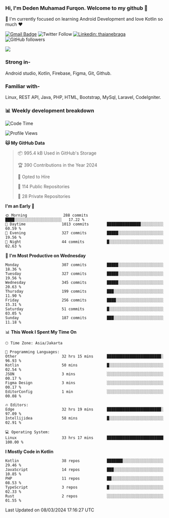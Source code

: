 ### Hi, I'm Deden Muhamad Furqon. Welcome to my github 👋

<!--
**furqoncreative/furqoncreative** is a ✨ _special_ ✨ repository because its `README.md` (this file) appears on your GitHub profile.

Here are some ideas to get you started:

- 🔭 I’m currently working on ...
- 👯 I’m looking to collaborate on ...
- 🤔 I’m looking for help with ...
- 💬 Ask me about ...
- 📫 How to reach me: ...
- 😄 Pronouns: ...
- ⚡ Fun fact: ...
-->

  🌱 I'm currently focused on learning Android Development and love Kotlin so much ❤ 

[![Gmail Badge](https://img.shields.io/badge/-furqoncreative24@gmail.com-c14438?style=flat-square&logo=Gmail&logoColor=white&link=mailto:furqoncreative24@gmail.com)](mailto:furqoncreative24@gmail.com)
![Twitter Follow](https://img.shields.io/twitter/follow/furqoncreative?label=Follow)
[![Linkedin: thaianebraga](https://img.shields.io/badge/-Deden_Muhamad_Furqon-blue?style=flat-square&logo=Linkedin&logoColor=white&link=https://www.linkedin.com/in/anmol-p-singh/)](https://www.linkedin.com/in/furqoncreative/)
![GitHub followers](https://img.shields.io/github/followers/furqoncreative?label=Follow&style=social)

<img src="https://github-readme-stats.sera5-dev.vercel.app/api?username=furqoncreative&hide=stars&show_icons=true&count_private=true&include_all_commits=true&title_color=#008080&icon_color=#008080&hide_border=true" width="">

### Strong in-

Android studio, Kotlin, Firebase, Figma, Git, Github.

### Familiar with-
Linux, REST API, Java, PHP, HTML, Bootstrap, MySql, Laravel, CodeIgniter.

### 📊 Weekly development breakdown

<!--START_SECTION:waka-->
![Code Time](http://img.shields.io/badge/Code%20Time-2%2C000%20hrs%202%20mins-blue)

![Profile Views](http://img.shields.io/badge/Profile%20Views-0-blue)

**🐱 My GitHub Data** 

> 📦 995.4 kB Used in GitHub's Storage 
 > 
> 🏆 390 Contributions in the Year 2024
 > 
> 💼 Opted to Hire
 > 
> 📜 114 Public Repositories 
 > 
> 🔑 28 Private Repositories 
 > 
**I'm an Early 🐤** 

```text
🌞 Morning                288 commits         ████░░░░░░░░░░░░░░░░░░░░░   17.22 % 
🌆 Daytime                1013 commits        ███████████████░░░░░░░░░░   60.59 % 
🌃 Evening                327 commits         █████░░░░░░░░░░░░░░░░░░░░   19.56 % 
🌙 Night                  44 commits          █░░░░░░░░░░░░░░░░░░░░░░░░   02.63 % 
```
📅 **I'm Most Productive on Wednesday** 

```text
Monday                   307 commits         █████░░░░░░░░░░░░░░░░░░░░   18.36 % 
Tuesday                  327 commits         █████░░░░░░░░░░░░░░░░░░░░   19.56 % 
Wednesday                345 commits         █████░░░░░░░░░░░░░░░░░░░░   20.63 % 
Thursday                 199 commits         ███░░░░░░░░░░░░░░░░░░░░░░   11.90 % 
Friday                   256 commits         ████░░░░░░░░░░░░░░░░░░░░░   15.31 % 
Saturday                 51 commits          █░░░░░░░░░░░░░░░░░░░░░░░░   03.05 % 
Sunday                   187 commits         ███░░░░░░░░░░░░░░░░░░░░░░   11.18 % 
```


📊 **This Week I Spent My Time On** 

```text
🕑︎ Time Zone: Asia/Jakarta

💬 Programming Languages: 
Other                    32 hrs 15 mins      ████████████████████████░   96.93 % 
Kotlin                   50 mins             █░░░░░░░░░░░░░░░░░░░░░░░░   02.54 % 
JSON                     3 mins              ░░░░░░░░░░░░░░░░░░░░░░░░░   00.17 % 
Figma Design             3 mins              ░░░░░░░░░░░░░░░░░░░░░░░░░   00.17 % 
EditorConfig             1 min               ░░░░░░░░░░░░░░░░░░░░░░░░░   00.08 % 

🔥 Editors: 
Edge                     32 hrs 19 mins      ████████████████████████░   97.09 % 
Intellijidea             58 mins             █░░░░░░░░░░░░░░░░░░░░░░░░   02.91 % 

💻 Operating System: 
Linux                    33 hrs 17 mins      █████████████████████████   100.00 % 
```

**I Mostly Code in Kotlin** 

```text
Kotlin                   38 repos            ███████░░░░░░░░░░░░░░░░░░   29.46 % 
JavaScript               14 repos            ███░░░░░░░░░░░░░░░░░░░░░░   10.85 % 
PHP                      11 repos            ██░░░░░░░░░░░░░░░░░░░░░░░   08.53 % 
TypeScript               3 repos             █░░░░░░░░░░░░░░░░░░░░░░░░   02.33 % 
Rust                     2 repos             ░░░░░░░░░░░░░░░░░░░░░░░░░   01.55 % 
```




 Last Updated on 08/03/2024 17:16:27 UTC
<!--END_SECTION:waka-->
